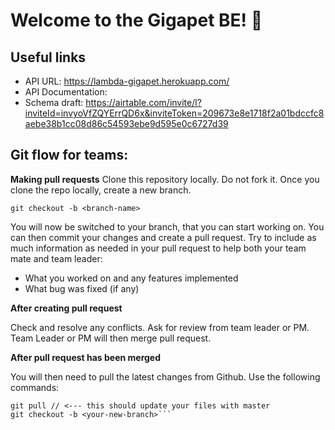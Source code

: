 # Welcome to the Gigapet BE! 🐾

## Useful links

- API URL: https://lambda-gigapet.herokuapp.com/
- API Documentation:
- Schema draft: https://airtable.com/invite/l?inviteId=invyoVfZQYErrQD6x&inviteToken=209673e8e1718f2a01bdccfc8aebe38b1cc08d86c54593ebe9d595e0c6727d39

## Git flow for teams:

**Making pull requests**
Clone this repository locally. Do not fork it. Once you clone the repo locally, create a new branch.

`git checkout -b <branch-name>`

You will now be switched to your branch, that you can start working on. You can then commit your changes and create a pull request. Try to include as much information as needed in your pull request to help both your team mate and team leader:

- What you worked on and any features implemented
- What bug was fixed (if any)

**After creating pull request**

Check and resolve any conflicts. Ask for review from team leader or PM. Team Leader or PM will then merge pull request.

**After pull request has been merged**

You will then need to pull the latest changes from Github. Use the following commands:

````git checkout master
git pull // <--- this should update your files with master
git checkout -b <your-new-branch>```
````
